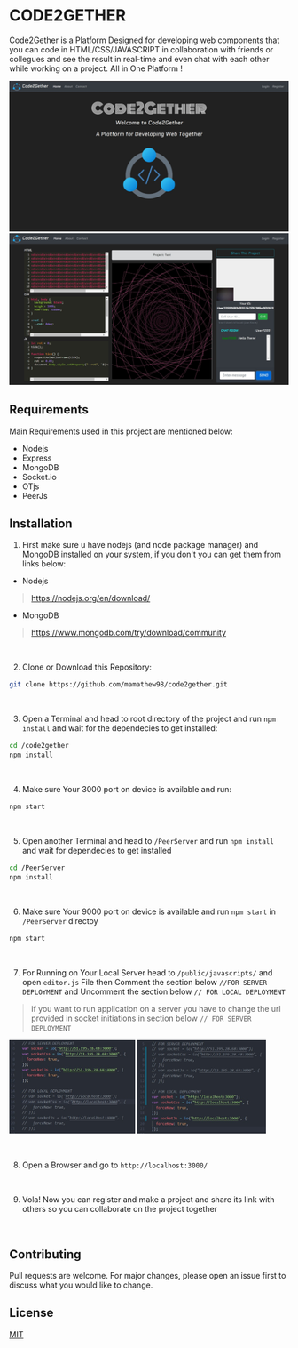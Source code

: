 # CODE2GETHER

Code2Gether is a Platform Designed for developing web components 
that you can code in HTML/CSS/JAVASCRIPT in collaboration with friends or collegues
and see the result in real-time and even chat with each other while working on a project. All in One Platform ! 

![Alt text](/screenshots/Shot1.jpg?raw=true "Home Page") ![Alt text](/screenshots/Shot3.jpg?raw=true "Editor Page")


## Requirements

Main Requirements used in this project are mentioned below: 

- Nodejs
- Express
- MongoDB
- Socket.io
- OTjs
- PeerJs

## Installation

1) First make sure u have nodejs (and node package manager) and MongoDB installed on your system,
if you don't you can get them from links below: 

- Nodejs
> https://nodejs.org/en/download/
- MongoDB
> https://www.mongodb.com/try/download/community

<br />

2) Clone or Download this Repository:

```bash
git clone https://github.com/mamathew98/code2gether.git
```

<br />

3) Open a Terminal and head to root directory of the project and run `npm install` and wait for the dependecies to get installed: 

```bash
cd /code2gether
npm install
```

<br />

4) Make sure Your 3000 port on device is available and run: 

```bash
npm start
```

<br />

5) Open another Terminal and head to `/PeerServer` and run `npm install` and wait for dependecies to get installed

```bash
cd /PeerServer
npm install
```

<br />

6) Make sure Your 9000 port on device is available and run `npm start` in `/PeerServer` directoy 

```bash
npm start
```

<br />

7) For Running on Your Local Server head to `/public/javascripts/` and open `editor.js` File then Comment the section below `//FOR SERVER DEPLOYMENT` and Uncomment the section below `// FOR LOCAL DEPLOYMENT` 
> if you want to run application on a server you have to change the url provided in socket initiations in section below `// FOR SERVER DEPLOYMENT`

<p float="left" width="100%">
    <img width="45%" src="/screenshots/shot4.jpg?raw=true"> 
    <img width="46%" src="/screenshots/Shot5.jpg?raw=true">
</p>


<br />

8) Open a Browser and go to `http://localhost:3000/`

<br />

9) Vola! Now you can register and make a project and share its link with others so you can collaborate on the project together


<br />


## Contributing
Pull requests are welcome. For major changes, please open an issue first to discuss what you would like to change.

## License
[MIT](./License.md)
